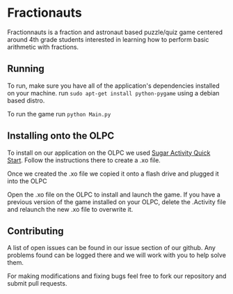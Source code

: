 Fractionauts
=================
Fractionnauts is a fraction and astronaut based puzzle/quiz game centered around 4th grade students interested in learning how to perform basic arithmetic with fractions.

Running
-------
To run, make sure you have all of the application's dependencies installed on your machine. 
run `sudo apt-get install python-pygame` using a debian based distro.

To run the game run `python Main.py`


Installing onto the OLPC
------------------------
To install on our application on the OLPC we used [Sugar Activity Quick Start](https://github.com/FOSSRIT/SAQS-sugar-activity-quick-start-). Follow the instructions there to create a .xo file.

Once we created the .xo file we copied it onto a flash drive and plugged it into the OLPC

Open the .xo file on the OLPC to install and launch the game. If you have a previous version of the game installed on your OLPC, delete the .Activity file and relaunch the new .xo file to overwrite it.


Contributing
------------
A list of open issues can be found in our issue section of our github. Any problems found can be logged there and we will work with you to help solve them.

For making modifications and fixing bugs feel free to fork our repository and submit pull requests.
